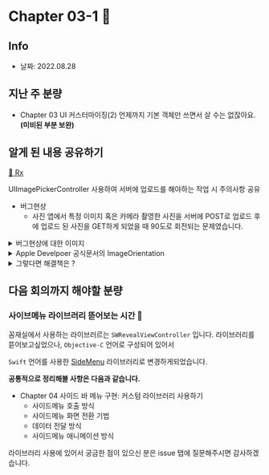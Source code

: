 # Chapter 03-1 🏀
## Info
- 날짜: 2022.08.28

## 지난 주 분량
* Chapter 03 UI 커스터마이징(2) 언제까지 기본 객체만 쓰면서 살 수는 없잖아요. **(미비된 부분 보완)**

## 알게 된 내용 공유하기

[🍟 Rx](https://github.com/kangddong)

UIImagePickerController 사용하여 서버에 업로드를 해야하는 작업 시 주의사항 공유

* 버그현상
  * 사진 앱에서 특정 이미지 혹은 카메라 촬영한 사진을 서버에 POST로 업로드 후에 업로드 된 사진을 GET하게 되었을 때 90도로 회전되는 문제였습니다.

<details>
  <summary> 버그현상에 대한 이미지 </summary>
  
  <img width="330" alt="스크린샷 2022-08-28 오후 12 26 27" src="https://user-images.githubusercontent.com/50406861/187056065-7f10d573-ef37-40f2-be8e-7cb674ad18d7.png">
</details>



<details>
  <summary> Apple Develpoer 공식문서의 ImageOrientation </summary>
  https://developer.apple.com/documentation/uikit/uiimage/orientation
  
  공식문서에 따르면 iOS 기기의 카메라는 LandScape로 항상 인코딩된다고합니다.
  그렇다면 Landscape인 이미지가 우리들의 iOS 기기에서는 왜 올바르게 보이는지에 대한 얘기도 적혀있습니다.
  
  <img width="728" alt="image" src="https://user-images.githubusercontent.com/50406861/187066588-4485326f-c6e0-411a-bea0-68863870a90f.png">
</details>


<details>
  <summary> 그렇다면 해결책은 ? </summary>
  
  구글링을 통해 얻은 회전에 대한 UIImage 메소드는 두 가지가 있었습니다.
  imageView에 그려진 UIImage의 경우는 rotate 메소드를 통해서 해결이 가능했지만, 아무리 rotate한 후 서버에 업로드한들 서버에 업로드된 이미지는 항상 90도 회전이되어있었다.
  
  우리 눈에 보이는 View가 회전이 된 것이지, image Data의 Orientation이 변경이 되지않았기 때문이라는 결론이 나왔습니다.
  그리하여 fixOrientation을 통해 보이는 imageView의 보이는 View를 비트맵으로 이미지를 다시 그리게되며 Orientation의 문제가 해결할 수 있게되었습니다.
  
  https://github.com/LetsSwifty/kangddong_projects/blob/18414ea75cb2f4faebfa9eaa0c283905ce2f0a07/UIImagePickerExample/imagePickerExample/ViewController.swift#L340-L397

  
</details>



## 다음 회의까지 해야할 분량
### 사이브메뉴 라이브러리 뜯어보는 시간 🍖

꼼재실에서 사용하는 라이브러르는 ```SWRevealViewController``` 입니다.
라이브러리를 뜯어보고싶었으나, ```Objective-C``` 언어로 구성되어 있어서 

```Swift``` 언어를 사용한 [SideMenu](https://github.com/jonkykong/SideMenu) 라이브러리로 변경하게되었습니다.

**공통적으로 정리해볼 사항은 다음과 같습니다.**

* Chapter 04 사이드 바 메뉴 구현: 커스텀 라이브러리 사용하기
  * 사이드메뉴 호출 방식
  * 사이드메뉴 화면 전환 기법
  * 데이터 전달 방식
  * 사이드메뉴 애니메이션 방식

라이브러리 사용에 있어서 궁금한 점이 있으신 분은 issue 탭에 질문해주시면 감사하겠습니다.
